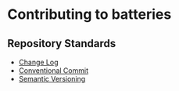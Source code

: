 # Contributing to batteries


## Repository Standards
- [Change Log](https://keepachangelog.com/en/1.0.0/)
- [Conventional Commit](https://www.conventionalcommits.org/en/v1.0.0-beta.2/)
- [Semantic Versioning](https://semver.org/)
